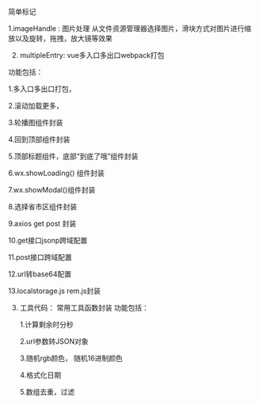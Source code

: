 简单标记

1.imageHandle : 图片处理 从文件资源管理器选择图片，滑块方式对图片进行缩放以及旋转，拖拽，放大镜等效果



2. multipleEntry: vue多入口多出口webpack打包

功能包括：

  1.多入口多出口打包，

  2.滚动加载更多，

  3.轮播图组件封装

  4.回到顶部组件封装

  5.顶部标题组件，底部“到底了哦”组件封装

  6.wx.showLoading() 组件封装

  7.wx.showModal()组件封装

  8.选择省市区组件封装

  9.axios get post 封装

  10.get接口jsonp跨域配置

  11.post接口跨域配置

  12.url转base64配置

  13.localstorage.js rem.js封装



3. 工具代码： 常用工具函数封装
  功能包括：
      
    1.计算剩余时分秒
    
    2.url参数转JSON对象
    
    3.随机rgb颜色， 随机16进制颜色
    
    4.格式化日期
    
    5.数组去重，过滤
    
